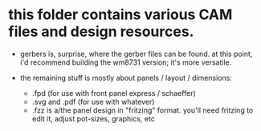 # this folder contains various CAM files and design resources.

- gerbers is, surprise, where the gerber files can be found. at this point, i'd recommend building the wm8731 version; it's more versatile. 

- the remaining stuff is mostly about panels / layout / dimensions:

  - .fpd (for use with front panel express / schaeffer)
  - .svg and .pdf (for use with whatever)
  - .fzz is a/the panel design in "fritzing" format. you'll need fritzing to edit it, adjust pot-sizes, graphics, etc  
